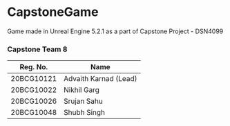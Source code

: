 # CapstoneGame
Game made in Unreal Engine 5.2.1 as a part of Capstone Project - DSN4099

### Capstone Team 8
|Reg. No.|Name|
|----------|------------|
|20BCG10121|Advaith Karnad (Lead)|
|20BCG10022|Nikhil Garg|
|20BCG10026|Srujan Sahu|
|20BCG10048|Shubh Singh|
